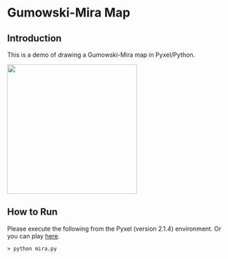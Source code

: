 # Gumowski-Mira Map

## Introduction

This is a demo of drawing a Gumowski-Mira map in Pyxel/Python. 

<img src="https://github.com/jay-kumogata/FractalArts/blob/main/pyxel/mira/screenshots/mira01.gif" width="300" />

## How to Run

Please execute the following from the Pyxel (version 2.1.4) environment.
Or you can play [here](https://kitao.github.io/pyxel/wasm/launcher/?run=jay-kumogata.FractalArts.pyxel.mira.mira&packages=numpy).

	> python mira.py

